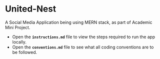 # United-Nest
A Social Media Application being using MERN stack, as part of Academic Mini Project.
- Open the **`instructions.md`** file to view the steps required to run the app locally.
- Open the **`conventions.md`** file to see what all coding conventions are to be followed.
